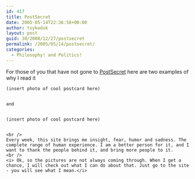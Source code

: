 ```yaml
---
id: 417
title: PostSecret
date: 2005-05-14T22:36:58+00:00
author: tsykoduk
layout: post
guid: 30/2008/12/27/postsecret
permalink: /2005/05/14/postsecret/
categories:
  - Philosophy! and Politics!
---
```

For those of you that have not gone to <a href="http://postsecret.blogspot.com/">PostSecret</a> here are two examples of why I read it


	(insert photo of cool postcard here)


	and


	(insert photo of cool postcard here)


	<br />
	Every week, this site brings me insight, fear, humor and sadness. The complete range of human experience. I am a better person for it, and I want to thank the people behind it, and bring more people to it.
	<br />
	<i> Ok, so the pictures are not always coming through. When I get a chance, I will check out what I can do about that. Just go to the site - you will see what I mean.</i>